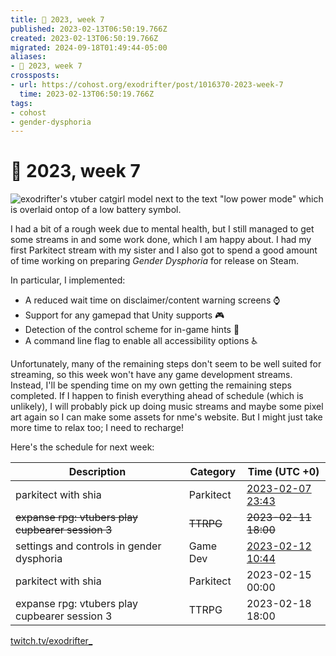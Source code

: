 ```yaml
---
title: 📅 2023, week 7
published: 2023-02-13T06:50:19.766Z
created: 2023-02-13T06:50:19.766Z
migrated: 2024-09-18T01:49:44-05:00
aliases:
- 📅 2023, week 7
crossposts:
- url: https://cohost.org/exodrifter/post/1016370-2023-week-7
  time: 2023-02-13T06:50:19.766Z
tags:
- cohost
- gender-dysphoria
---
```


# 📅 2023, week 7

![exodrifter's vtuber catgirl model next to the text "low power mode" which is overlaid ontop of a low battery symbol.](20230213065019-banner7.png)

I had a bit of a rough week due to mental health, but I still managed to get some streams in and some work done, which I am happy about. I had my first Parkitect stream with my sister and I also got to spend a good amount of time working on preparing _Gender Dysphoria_ for release on Steam.

In particular, I implemented:

- A reduced wait time on disclaimer/content warning screens ⌚
- Support for any gamepad that Unity supports 🎮
- Detection of the control scheme for in-game hints 💬
- A command line flag to enable all accessibility options ♿

Unfortunately, many of the remaining steps don't seem to be well suited for streaming, so this week won't have any game development streams. Instead, I'll be spending time on my own getting the remaining steps completed. If I happen to finish everything ahead of schedule (which is unlikely), I will probably pick up doing music streams and maybe some pixel art again so I can make some assets for nme's website. But I might just take more time to relax too; I need to recharge!

Here's the schedule for next week:

|Description|Category|Time (UTC +0)|
|---|---|---|
|parkitect with shia|Parkitect|[2023-02-07 23:43](../vods/20230207234330.md)|
|~~expanse rpg: vtubers play cupbearer session 3~~|~~TTRPG~~|~~2023-02-11 18:00~~|
|settings and controls in gender dysphoria|Game Dev|[2023-02-12 10:44](../vods/20230212104408.md)|
|parkitect with shia|Parkitect|2023-02-15 00:00|
|expanse rpg: vtubers play cupbearer session 3|TTRPG|2023-02-18 18:00|

[twitch.tv/exodrifter_](https://twitch.tv/exodrifter_)
